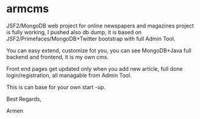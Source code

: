 armcms
======

JSF2/MongoDB web project for online newspapers and magazines
project is fully working, I pushed also db dump, it is based on JSF2/Primefaces/MongoDB+Twitter bootstrap with full Admin Tool.

You can easy extend, customize fot you, you can see MongoDB+Java full backend and frontend, it is my own cms.

Front end pages get updated only when you add new article, full done login/registration, all managable from Admin Tool.

This is can base for your own start -up.

Best Regards,

Armen
